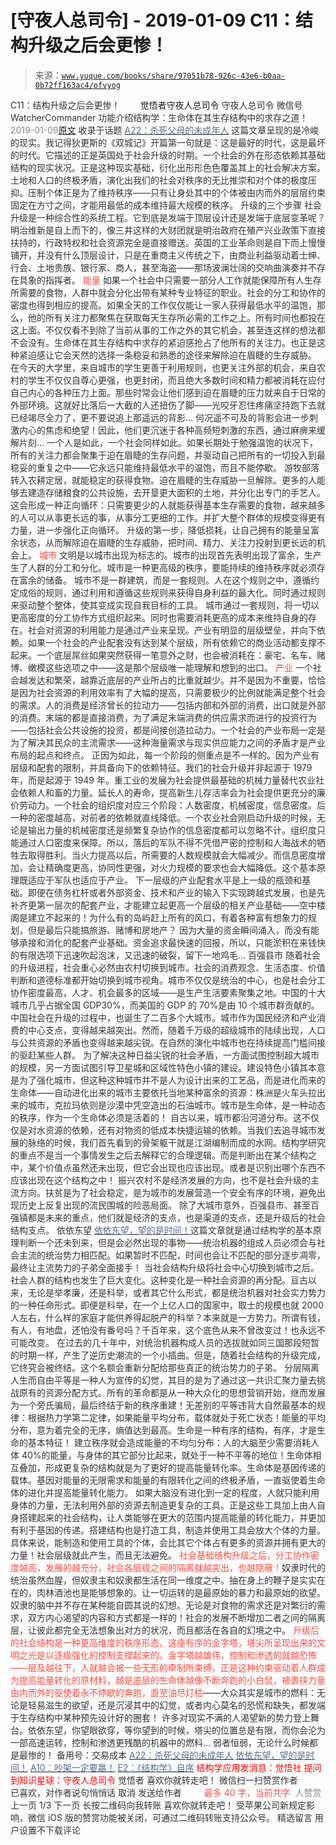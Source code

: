 # [守夜人总司令] - 2019-01-09 C11：结构升级之后会更惨！

> 来源：[`www.yuque.com/books/share/97051b78-926c-43e6-b0aa-0b72ff163ac4/ofvyog`](https://www.yuque.com/books/share/97051b78-926c-43e6-b0aa-0b72ff163ac4/ofvyog)

<ne-p id="520f42f3293818f927861ebbd5b15da4_p_0" data-lake-id="520f42f3293818f927861ebbd5b15da4_p_0"><ne-text id="uc4c7d2a7" style="color: rgb(51, 51, 51);">C11：结构升级之后会更惨！</ne-text></ne-p> <ne-p id="80ff320aa7e188ff0a57dd9582656b03" data-lake-id="80ff320aa7e188ff0a57dd9582656b03"><ne-text id="u12141301" ne-fontsize="12" style="color: rgb(255, 255, 255);">原创</ne-text><ne-text id="u215d38ce" ne-fontsize="14">觉悟者</ne-text><ne-text id="ucf953eb4" ne-fontsize="14">守夜人总司令</ne-text></ne-p> <ne-p id="112884ea2ae4cb0d076076d5fcc83d36" data-lake-id="112884ea2ae4cb0d076076d5fcc83d36"><ne-text id="ucbfcb066" ne-fontsize="14" ne-bold="true" style="color: rgb(51, 51, 51);">守夜人总司令</ne-text></ne-p> <ne-p id="8c7c3eb53e98ebb54afc73ea7a323090" data-lake-id="8c7c3eb53e98ebb54afc73ea7a323090"><ne-text id="ua0efec4c" ne-fontsize="14" style="color: rgb(51, 51, 51);">微信号</ne-text><ne-text id="u5b7bc53e" ne-fontsize="14" style="color: rgb(51, 51, 51);">WatcherCommander</ne-text></ne-p> <ne-p id="35ba54ba05df679b1d45843d390736ff" data-lake-id="35ba54ba05df679b1d45843d390736ff"><ne-text id="u41c88f74" ne-fontsize="14" style="color: rgb(51, 51, 51);">功能介绍</ne-text><ne-text id="udb23f55c" ne-fontsize="14" style="color: rgb(51, 51, 51);">结构学：生命体在其生存结构中的求存之道！</ne-text></ne-p> <ne-p id="c2dae7530895418d49e7b855840fe360" data-lake-id="c2dae7530895418d49e7b855840fe360"><ne-text id="uc9bd3bb6" style="color: rgb(140, 140, 140);">2019-01-09</ne-text>[<ne-text id="u6af55d06" ne-fontsize="14">原文</ne-text>](https://mp.weixin.qq.com/s?__biz=MzAxNDk1NjI2Mw==&mid=2247484177&idx=1&sn=e11aff67bfa4ade35a2c4482bcc39ffb&chksm=9b8a2099acfda98f069ac8444c1e754f283324cfb8506bf19bc6647f60163fb9714f3a388447&scene=27#wechat_redirect&cpage=425)</ne-p> <ne-p id="2322d0f95ace14873f3bd52aa307f466" data-lake-id="2322d0f95ace14873f3bd52aa307f466"><ne-text id="u753a4629" style="color: rgb(51, 51, 51);">收录于话题</ne-text></ne-p> <ne-p id="5b8e28d837dd1acddfe5456795e8a891" data-lake-id="5b8e28d837dd1acddfe5456795e8a891">[<ne-text id="u89d78b31" style="color: rgb(87, 107, 149);">A22：杀死父母的未成年人</ne-text>](http://mp.weixin.qq.com/s?__biz=MzAxNDk1NjI2Mw==&mid=2247484173&idx=1&sn=723b2adc7ab96267fcabd3cf2d8d8dd8&chksm=9b8a2085acfda993f54d4b8e8d72b1937630c0b3445f94b2c4d61d2fd7bcd6d9ca3e5c0cbdf3&scene=21#wechat_redirect) <ne-text id="u15ca2408" style="color: rgb(51, 51, 51);">这篇文章呈现的是冷峻的现实。我记得狄更斯的《双城记》开篇第一句就是：这是最好的时代，这是最坏的时代。它描述的正是英国处于社会升级的时期。一个社会的外在形态依赖其基础结构的现实状况。正是这种现实基础，衍化出形形色色覆盖其上的社会解决方案。土地和人口的终极矛盾，演化出我们的社会对秩序的无比推崇和对个体的极度压抑。压制个体正是为了维持秩序——只有让身处其中的个体被由内而外的层层约束固定在方寸之间，才能用最低的成本维持最大规模的秩序。</ne-text></ne-p> <ne-p id="fe81a9dc09366aaa56fb94ed8447710d" data-lake-id="fe81a9dc09366aaa56fb94ed8447710d"><ne-text id="ub6a10298" ne-bold="true" style="color: rgb(51, 51, 51);">升级的三个步骤</ne-text></ne-p> <ne-p id="55a2a13efbabcea7b90dc6a90b98f93a" data-lake-id="55a2a13efbabcea7b90dc6a90b98f93a"><ne-text id="uf15b7fcb" style="color: rgb(51, 51, 51);">社会升级是一种综合性的系统工程。它到底是发端于顶层设计还是发端于底层变革呢？明治维新是自上而下的，像三井这样的大财团就是明治政府在殖产兴业政策下直接扶持的，行政特权和社会资源完全是直接赠送。英国的工业革命则是自下而上慢慢铺开，并没有什么顶层设计，只是在重商主义传统之下，由商业利益驱动着士绅、行会、土地贵族、银行家、商人，甚至海盗——那场波澜壮阔的交响曲演奏并不存在具象的指挥者。</ne-text></ne-p> <ne-p id="dd4708acc8b332cde32092b6d213d978" data-lake-id="dd4708acc8b332cde32092b6d213d978"><ne-text id="ubfaa8aeb" style="color: rgb(255, 76, 65);">能量</ne-text></ne-p> <ne-p id="5b1c036c0a0fed7c3a84566007e10735" data-lake-id="5b1c036c0a0fed7c3a84566007e10735"><ne-text id="u65e4f381" style="color: rgb(51, 51, 51);">如果一个社会中只需要一部分人工作就能保障所有人生存所需要的食物，人群中就会分化出带有某种专业特征的职业。社会的分工和协作的密度也得到相应的提高。如果全天的工作仅仅能让一家人获得最低水平的温饱，那么，他的所有关注力都聚焦在获取每天生存所必需的工作之上。所有时间也都投在这上面。不仅仅看不到除了当前从事的工作之外的其它机会，甚至连这样的想法都不会没有。生命体在其生存结构中求存的紧迫感抢占了他所有的关注力。也正是这种紧迫感让它会天然的选择一条稳妥和熟悉的途径来解除迫在眉睫的生存威胁。</ne-text></ne-p> <ne-p id="18288fb66b2083c9f20b4e46f3d18b9e" data-lake-id="18288fb66b2083c9f20b4e46f3d18b9e"><ne-text id="u2910af51" style="color: rgb(51, 51, 51);">在今天的大学里，来自城市的学生更善于利用规则，也更关注外部的机会，来自农村的学生不仅仅自尊心更强，也更封闭，而且绝大多数时间和精力都被消耗在应付自己内心的各种压力上面。那些时常会让他们感到迫在眉睫的压力就来自于日常的外部环境。这就好比落后一大截的人还扭伤了脚——光咬牙忍住疼痛坚持跑下去就已经竭尽全力了，更不要说追上那遥远的背影… 何况遥不可及的背影会进一步刺激内心的焦虑和绝望！因此，他们更沉迷于各种高频短刺激的东西，通过麻痹来缓解片刻…</ne-text></ne-p> <ne-p id="1254361d01e76a286612a88366f9d713" data-lake-id="1254361d01e76a286612a88366f9d713"><ne-text id="u088fd8ff" style="color: rgb(51, 51, 51);">一个人是如此，一个社会同样如此。如果长期处于勉强温饱的状况下，所有的关注力都会聚集于迫在眉睫的生存问题，并驱动自己把所有的一切投入到最稳妥的重复之中——它永远只能维持最低水平的温饱，而且不能停歇。</ne-text></ne-p> <ne-p id="1c4345a8fd488560732ea05845cf9130" data-lake-id="1c4345a8fd488560732ea05845cf9130"><ne-text id="u3340eb8a" style="color: rgb(51, 51, 51);">游牧部落转入农耕定居，就能稳定的获得食物。迫在眉睫的生存威胁一旦解除。更多的人能够去建造存储粮食的公共设施，去开垦更大面积的土地，并分化出专门的手艺人。这会形成一种正向循环：只需要更少的人就能获得基本生存需要的食物，越来越多的人可以从事更长远的事，从事分工更细的工作。并扩大整个群体的规模变得更有力量，进一步强化正向循环。</ne-text></ne-p> <ne-p id="9b7e9105b188daf501214b21b044fdfd" data-lake-id="9b7e9105b188daf501214b21b044fdfd"><ne-text id="u67bafe5c" style="color: rgb(51, 51, 51);">升级的第一步，降低损耗，让自己拥有的能量呈富余状态，从而解除迫在眉睫的生存威胁，把时间、精力、关注力投射到更长远的机会上。</ne-text></ne-p> <ne-p id="1d210a5c89df7023c392b715ce23f120" data-lake-id="1d210a5c89df7023c392b715ce23f120"><ne-text id="u92f21793" style="color: rgb(255, 76, 65);">城市</ne-text></ne-p> <ne-p id="1178df00b589a87d87227a6e4b19a583" data-lake-id="1178df00b589a87d87227a6e4b19a583"><ne-text id="ua5415beb" style="color: rgb(51, 51, 51);">文明是以城市出现为标志的。城市的出现首先表明出现了富余，生产生了人群的分工和分化。城市是一种更高级的秩序，要能持续的维持秩序就必须存在富余的储备。</ne-text></ne-p> <ne-p id="fd31d7e914004273177538255b3996af" data-lake-id="fd31d7e914004273177538255b3996af"><ne-text id="u9fbdeac2" style="color: rgb(51, 51, 51);">城市不是一群建筑，而是一套规则。人在这个规则之中，遵循约定成俗的规则，通过利用和遵循这些规则来获得自身利益的最大化。同时通过规则来驱动整个整体，使其变成实现自我目标的工具。</ne-text></ne-p> <ne-p id="3f370c1b2e1977b7a2d1faff9115cbbf" data-lake-id="3f370c1b2e1977b7a2d1faff9115cbbf"><ne-text id="u530cea9d" style="color: rgb(51, 51, 51);">城市通过一套规则，将一切以更高密度的分工协作方式组织起来。同时也需要消耗更高的成本来维持自身的存在。社会对资源的利用能力是通过产业来呈现。产业有明显的层级壁垒，并向下依赖。如果一个社会的产业配套没有达到某个层级，所有依赖它的商业活动都支撑不起来。一个底层屌丝如果突然获得一笔意外之财，也会被消耗在：豪宅、名车、赌博、嫩模这些选项之中——这是那个层级唯一能理解和想到的出口。</ne-text></ne-p> <ne-p id="fa4ceeaf4cda036d71a7a6f6a1f5d191" data-lake-id="fa4ceeaf4cda036d71a7a6f6a1f5d191"><ne-text id="u54d913f6" style="color: rgb(255, 76, 65);">产业</ne-text></ne-p> <ne-p id="4fa8e0c4836114e7f9aec5e239e47a4a" data-lake-id="4fa8e0c4836114e7f9aec5e239e47a4a"><ne-text id="u64706891" style="color: rgb(51, 51, 51);">一个社会越发达和繁荣，越靠近底层的产业所占的比重就越少。并不是因为不重要，恰恰是因为社会资源的利用效率有了大幅的提高，只需要极少的比例就能满足整个社会的需求。人的消费是经济曾长的拉动力——包括内部和外部的消费，出口就是外部的消费。末端的都是直接消费，为了满足末端消费的供应需求而进行的投资行为——包括社会公共设施的投资，都是间接创造拉动力。一个社会的产业布局一定是为了解决其民众的主流需求——这种海量需求与现实供应能力之间的矛盾才是产业布局的起点和终点。</ne-text></ne-p> <ne-p id="0766d7a3e1ea2155f3b55a94ef44b4e0" data-lake-id="0766d7a3e1ea2155f3b55a94ef44b4e0"><ne-text id="u60e2609c" style="color: rgb(51, 51, 51);">正因为如此，每一个阶段的侧重点是不一样的。因为产业有层级和配套的限制，并具备向下的依赖特征。我们的社会升级并非起源于 1979 年，而是起源于 1949 年。重工业的发展为社会提供最基础的机械力量替代农业社会依赖人和畜的力量。延长人的寿命，提高新生儿存活率会为社会提供更充分的廉价劳动力。一个社会的组织度对应三个阶段：人数密度，机械密度，信息密度。后一种的密度越高，对前者的依赖就直线降低。一个农业社会刚启动升级的时候，无论是输出力量的机械密度还是频繁复杂协作的信息密度都可以忽略不计。组织度只能通过人口密度来保障。所以，落后的军队不得不凭借严密的控制和人海战术的牺牲去取得胜利。当火力提高以后，所需要的人数规模就会大幅减少。而信息密度增加，会让精确度更高，协同性更强，对火力规模的要求也会大幅降低。这个基本原理既适应于军队也适应于产业。</ne-text></ne-p> <ne-p id="7ea06f0b1fc6cf018a919e1fb6b3fa81" data-lake-id="7ea06f0b1fc6cf018a919e1fb6b3fa81"><ne-text id="ucec792a8" style="color: rgb(51, 51, 51);">下一层级的产业配套水平是上一级的瓶颈和基础。即便在债务杠杆或者外部资金、技术和产业的输入下实现跨越式发展，也是先补齐更第一层次的配套产业，才能建立起更高一个层级的相关产业基础——空中楼阁是建立不起来的！为什么有的岛屿赶上所有的风口，有着各种富有想象力的规划，但是最后只能搞旅游、赌博和房地产？ 因为大量的资金瞬间涌入，而没有能够承接和消化的配套产业基础。资金追求最快速的回报，所以，只能淤积在来钱快的有限选项下迅速吹起泡沫，又迅速的破裂，留下一地鸡毛…</ne-text></ne-p> <ne-p id="ce8964ba35abf6b11644992a2fed9a6a" data-lake-id="ce8964ba35abf6b11644992a2fed9a6a"><ne-text id="uea901d73" ne-bold="true" style="color: rgb(51, 51, 51);">百强县市</ne-text></ne-p> <ne-p id="7f6a93b57fbf1da8d7ea45ab5177f980" data-lake-id="7f6a93b57fbf1da8d7ea45ab5177f980"><ne-text id="u656943ec" style="color: rgb(51, 51, 51);">随着社会的升级进程，社会重心必然由农村切换到城市。社会的消费观念、生活态度、价值判断和道德标准都开始切换到城市视角。城市不仅仅是统治的中心，也是社会分工协作密度最高，人才、机会最多的区域——是生产生活要素聚集之地。中国的十大城市几乎占据全国 GDP30%，而美国的 GDP 的 70%是由 10 个城市群贡献的。中国社会在升级的过程中，也诞生了二百多个大城市。城市作为国民经济和产业消费的中心支点，变得越来越突出。然而，随着千万级的超级城市的陆续出现，人口与公共资源的矛盾也变得越来越尖锐。在自然的演化中城市也在持续提高门槛间接的驱赶某些人群。</ne-text></ne-p> <ne-p id="0e4a8ac244c2ada31e2c7a1e90afe24d" data-lake-id="0e4a8ac244c2ada31e2c7a1e90afe24d"><ne-text id="u975f9490" style="color: rgb(51, 51, 51);">为了解决这种日益尖锐的社会矛盾，一方面试图控制超大城市的规模，另一方面试图引导卫星城和区域性特色小镇的建设。建设特色小镇其本意是为了强化城市，但这种这种城市并不是人为设计出来的工艺品，而是进化而来的生命体——自动进化出来的城市主要依托当地某种富余的资源：株洲是火车头拉出来的城市，克拉玛依则是沙漠中凭空造出的石油城市。城市是生命体，是一种动态的秩序，作为一个生命体必须是活着的！</ne-text></ne-p> <ne-p id="62906fe29c4d3c49a8d001fb99be6088" data-lake-id="62906fe29c4d3c49a8d001fb99be6088"><ne-text id="u5b0795aa" style="color: rgb(51, 51, 51);">自古以来，城市都沿河道分布。这不仅仅是对水资源的依赖，还有对物资的低成本快捷运输的依赖。当我们去追寻城市发展的脉络的时候，我们首先看到的骨架躯干就是江湖编制而成的水网。结构学研究的重点不是当一个事情发生之后去解释它的合理逻辑。而是判断出在某个结构之中，某个价值点虽然还未出现，但它会出现也应该出现。或者是识别出哪个东西不应该出现在这个结构之中！</ne-text></ne-p> <ne-p id="608182b29e35f46f5fc612b161aa0ff2" data-lake-id="608182b29e35f46f5fc612b161aa0ff2"><ne-text id="u9a79a114" style="color: rgb(51, 51, 51);">振兴农村不是经济发展的方向，也不是社会升级的主流方向。扶贫是为了社会稳定，是为城市的发展营造一个安全有序的环境，避免出现历史上反复出现的流民围城的险恶局面。</ne-text></ne-p> <ne-p id="8e59a0adbe71cb711b3164cdb11be943" data-lake-id="8e59a0adbe71cb711b3164cdb11be943"><ne-text id="ubb035a38" style="color: rgb(51, 51, 51);">除了大城市意外，百强县市、甚至百强镇都是未来的重点，他们就是经济的支点，也是渠道的支点，还是升级后的社会结构支点。</ne-text></ne-p> <ne-p id="cee1b5087970121e7c777853a26f1fb6" data-lake-id="cee1b5087970121e7c777853a26f1fb6"><ne-text id="ub5a1a1cd" ne-bold="true" style="color: rgb(51, 51, 51);">依依东望</ne-text></ne-p> <ne-p id="27dbb541a743485e2bac70a4b25f0c89" data-lake-id="27dbb541a743485e2bac70a4b25f0c89">[<ne-text id="ud5b403fa" style="color: rgb(87, 107, 149);">依依东望，望的是时间！</ne-text>](http://mp.weixin.qq.com/s?__biz=MzAxNDk1NjI2Mw==&mid=2247483947&idx=1&sn=1dcdd529b9dad09a00b6e3e2b14c8245&chksm=9b8a21a3acfda8b5fe1dae1c8979dec0be990a569bc03372af815b4e0f08913e938d57aa6b25&scene=21#wechat_redirect)<ne-text id="u6547e476" style="color: rgb(51, 51, 51);">这篇文章就是通过结构学的基本原理判断一个还未到来，但是会必然出现的事物——统治机器的组成人员必须会与社会主流的统治势力相匹配。如果暂时不匹配，时间也会让不匹配的部分逐步凋零，最终让主流势力的子弟全面接手！</ne-text></ne-p> <ne-p id="994a8e6b40e93a59f8a1d7fa06c4e08b" data-lake-id="994a8e6b40e93a59f8a1d7fa06c4e08b"><ne-text id="u312f2a11" style="color: rgb(51, 51, 51);">当社会结构升级将社会中心切换到城市之后。社会人群的结构也发生了巨大变化。这种变化是一种社会资源的再分配。亘古以来，无论是举孝廉，还是科举，或者其它什么形式，都是统治机器对社会实力势力的一种任命形式。即便是科举，在一个上亿人口的国家中，取士的规模也就 2000 人左右，什么样的家庭才能供养得起脱产的科举？本来就是一方势力。所谓有钱，有人，有地盘，还怕没有番号吗？千百年来，这个底色从来不曾改变过！也永远不可能改变。</ne-text></ne-p> <ne-p id="05789e1f29df798a19f9527ae2286191" data-lake-id="05789e1f29df798a19f9527ae2286191"><ne-text id="u0e8d4194" style="color: rgb(51, 51, 51);">在过去的几十年中，对统治机器构成人员的选拔就如同三国那段短暂的时期一样，产生了逆历史潮流的一个小插曲。但是，随着社会结构的升级完成，它终究会被终结。这个名额会重新分配给那些真正的统治势力的子弟。</ne-text></ne-p> <ne-p id="103d65236ae3fbd8a4f79616dc284dc9" data-lake-id="103d65236ae3fbd8a4f79616dc284dc9"><ne-text id="uda00110d" ne-bold="true" style="color: rgb(51, 51, 51);">分层隔离</ne-text></ne-p> <ne-p id="46fcd46b20479b2e45e2128f640714e5" data-lake-id="46fcd46b20479b2e45e2128f640714e5"><ne-text id="ubf39ef35" style="color: rgb(51, 51, 51);">人生而自由平等是一种人为宣传的幻觉，其目的是为了通过这一共识汇聚力量去挑战原有的资源分配方式。所有的革命都是从一种大众化的思想营销开始，继而发展为一个旁氏骗局，最后终结于新的秩序重建！无差别的平等违背大自然最基本的规律：根据热力学第二定律，如果能量平均分布，载体就处于死亡状态！能量的平均分布，意为着完全的无序，熵值达到最高。生命是一种有序的结构，有序，才是生命的基本特征！</ne-text></ne-p> <ne-p id="8b719f1c9596f1aba786a7a65fe528b8" data-lake-id="8b719f1c9596f1aba786a7a65fe528b8"><ne-text id="uc4e03f44" style="color: rgb(51, 51, 51);">建立秩序就会造成能量的不均匀分布：人的大脑至少需要消耗人体 40%的能量，与身体的其它部分比起来，就处于一种不平等的地位！生命体相互叠加，形成更复杂的结构就是为了更好的提高能量转化率。生命体是基因传递的载体。基因对能量的无限需求和能量的有限转化之间的终极矛盾，一直驱使着生命体的进化并提高能量转化能力。</ne-text></ne-p> <ne-p id="95f0f57072f373b24fc7c69d6e95191f" data-lake-id="95f0f57072f373b24fc7c69d6e95191f"><ne-text id="u0261bfd5" style="color: rgb(51, 51, 51);">如果大脑没有进化到一定的程度，人就只能利用身体的力量，无法利用外部的资源去制造更复杂的工具。正是这些工具加上由人自身搭建起来的社会结构，让人类能够在更大的范围内提高能量的转化能力，并更加有利于基因的传递。搭建结构也是打造工具，制造并使用工具会放大个体的力量。具体来说，能制造和使用工具的个体，会比其它个体占有更多的资源并拥有更大的力量！社会层级就此产生，而且无法避免。</ne-text></ne-p> <ne-p id="12caec4f3c8fed36607425edc1627dc9" data-lake-id="12caec4f3c8fed36607425edc1627dc9"><ne-text id="u11ae6730" style="color: rgb(255, 76, 65);">社会基础结构升级之后，分工协作密度越高，发展的越充分，社会各层级之间的隔离就越突出，也越隐蔽！</ne-text><ne-text id="uc478deb4" style="color: rgb(51, 51, 51);">奴隶时代的统治虽然血腥，但奴隶主和奴隶都生活在同一维度之中。抽在身上的鞭子是实实在在的，肉林酒池也是能够想象的。让一切运转的是最原始的暴力和最原始的欲望。奴隶的脑中并不存在某种能自圆其说的幻想。无论是对食物的需求还是对繁衍的需求，双方内心渴望的内容和方式都是一样的！社会的发展不断增加二者之间的隔离层，让彼此都完全无法想象出对方的状况，而且都活在各自的幻境之中。</ne-text></ne-p> <ne-p id="89e46b9115d6f353ce4f593a75f01db4" data-lake-id="89e46b9115d6f353ce4f593a75f01db4"><ne-text id="u36663be5" style="color: rgb(255, 76, 65);">升级后的社会结构是一种更高维度的秩序形态。这座有序的金字塔，塔尖所呈现出来的文明之光是以逐级强化的控制支撑起来的。金字塔越雄伟，控制和渗透的就越恐怖——层及越往下，人就越会被一些无形的牵制所束缚，正是这种约束驱动着人群成为提高能量转化的原材料，越是底层的生命体越像不断奔跑的小白鼠，被裹挟力量由内而外的驱使着永不停歇的奔跑，直至油尽灯枯</ne-text><ne-text id="u70e49076" style="color: rgb(51, 51, 51);">——大众其实是城市的燃料：无论是轻易滋生的欲望，还是沉浸其中的幻觉，或者内心莫名的恐慌和缺失，都发端于生存结构中某种预先设计好的圈套！</ne-text></ne-p> <ne-p id="aadec9831f762d718dbec7f7765f66d9" data-lake-id="aadec9831f762d718dbec7f7765f66d9"><ne-text id="u5f61127c" style="color: rgb(51, 51, 51);">许多对现实不满的人渴望新的势力登上舞台。依依东望，你望眼欲穿，等你望到的时候，塔尖的位置总是有限，而你会沦为一部高速运转，控制和渗透更残酷的机器中的燃料…</ne-text> <ne-text id="u96258d01" ne-bold="true" style="color: rgb(51, 51, 51);">弱者恒弱，无论什么时候都是最惨的！</ne-text></ne-p> <ne-p id="3b8ae9fbfba21cc1a8e4b0a08ee761ce" data-lake-id="3b8ae9fbfba21cc1a8e4b0a08ee761ce"><ne-text id="u19718bf9" ne-fontsize="13" style="color: rgb(51, 51, 51);">备用号：交易成本</ne-text></ne-p> <ne-p id="b4dfae96313b80d51b67ef3d3aad6a1c" data-lake-id="b4dfae96313b80d51b67ef3d3aad6a1c">[<ne-text id="uc16e7271" ne-fontsize="13" style="color: rgb(87, 107, 149);">A22：杀死父母的未成年人</ne-text>](http://mp.weixin.qq.com/s?__biz=MzAxNDk1NjI2Mw==&mid=2247484173&idx=1&sn=723b2adc7ab96267fcabd3cf2d8d8dd8&chksm=9b8a2085acfda993f54d4b8e8d72b1937630c0b3445f94b2c4d61d2fd7bcd6d9ca3e5c0cbdf3&scene=21#wechat_redirect)</ne-p> <ne-p id="2255d163fe4d974dadb170ca41e2470a" data-lake-id="2255d163fe4d974dadb170ca41e2470a">[<ne-text id="u538ebbca" ne-fontsize="13" style="color: rgb(87, 107, 149);">依依东望，望的是时间！</ne-text>](http://mp.weixin.qq.com/s?__biz=MzAxNDk1NjI2Mw==&mid=2247483947&idx=1&sn=1dcdd529b9dad09a00b6e3e2b14c8245&chksm=9b8a21a3acfda8b5fe1dae1c8979dec0be990a569bc03372af815b4e0f08913e938d57aa6b25&scene=21#wechat_redirect)</ne-p> <ne-p id="e18acebd919a0776818d23edce54a7f8" data-lake-id="e18acebd919a0776818d23edce54a7f8">[<ne-text id="u4313544d" ne-fontsize="13" style="color: rgb(87, 107, 149);">A10：吵架一定要赢！</ne-text>](http://mp.weixin.qq.com/s?__biz=MzAxNDk1NjI2Mw==&mid=2247484003&idx=1&sn=22ae8f8ff6c46632e7aca5291053d7fc&chksm=9b8a21ebacfda8fd92f8c5175bc8f2d4a47c338b6a09b1e42cae7660e9c0306c8fc72229761f&scene=21#wechat_redirect)</ne-p> <ne-p id="645a03d0416490c20003c034cf323a25" data-lake-id="645a03d0416490c20003c034cf323a25">[<ne-text id="u822929b9" ne-fontsize="13" style="color: rgb(87, 107, 149);">E2：《结构学》自序</ne-text>](https://mp.weixin.qq.com/s?__biz=MzIzMDYwOTM0Mg==&mid=2247483926&idx=1&sn=b95a4f9087097a0c18a896d987b3fe52&scene=21#wechat_redirect)</ne-p> <ne-p id="2d818663eee050fdf0b6350240d6ca02" data-lake-id="2d818663eee050fdf0b6350240d6ca02" ne-alignment="center"><ne-text id="u6a876442" ne-bold="true" style="color: rgb(255, 0, 0);">结构学应用发消息：觉悟社</ne-text></ne-p> <ne-p id="61e6093aed743775c893f1a047b5f21b" data-lake-id="61e6093aed743775c893f1a047b5f21b" ne-alignment="center"><ne-text id="u6ce2385a" ne-bold="true" style="color: rgb(255, 0, 0);">提问到知识星球：守夜人总司令</ne-text></ne-p>  <ne-p id="c7222a863ac408008789cd4134e8c1a0" data-lake-id="c7222a863ac408008789cd4134e8c1a0" ne-alignment="center"><ne-card data-card-name="image" data-card-type="inline" id="nW9ws" data-event-boundary="card" style="color: rgb(51, 51, 51);"><ne-p id="8a18f37ceb57cc9c028dd1bcc7dc9006" data-lake-id="8a18f37ceb57cc9c028dd1bcc7dc9006"><ne-text id="uf735199d" style="color: rgb(51, 51, 51);">觉悟者</ne-text></ne-p> <ne-p id="d014ba2b0923d9856ac894870b113a1e" data-lake-id="d014ba2b0923d9856ac894870b113a1e"><ne-text id="u33dcaebc" style="color: rgb(51, 51, 51);">喜欢你就转走吧！</ne-text></ne-p> <ne-p id="174d4d57a3b0bf90f7aa3ed5e586131a" data-lake-id="174d4d57a3b0bf90f7aa3ed5e586131a"><ne-text id="u06d70615" ne-bold="true" style="color: rgb(51, 51, 51);">微信扫一扫赞赏作者</ne-text><ne-text id="u55ad5a80" ne-bold="true" style="color: rgb(255, 255, 255);">赞赏</ne-text></ne-p> <ne-p id="86a0916bb4aa72c27473984a861cba18" data-lake-id="86a0916bb4aa72c27473984a861cba18"><ne-text id="ub4cacf02" style="color: rgb(51, 51, 51);">已喜欢，</ne-text><ne-text id="uc3d21b08">对作者说句悄悄话</ne-text></ne-p> <ne-p id="810efa6ed65e481920b2541854496815" data-lake-id="810efa6ed65e481920b2541854496815"><ne-text id="u116aff61" style="color: rgb(51, 51, 51);">取消</ne-text></ne-p> <ne-p id="fb3ba7cc75bc2eceb4beb052ab9691a7" data-lake-id="fb3ba7cc75bc2eceb4beb052ab9691a7"><ne-text id="u89f941fd" ne-fontsize="14" ne-bold="true" style="color: rgb(51, 51, 51);">发送给作者</ne-text></ne-p> <ne-p id="4781f9b4ec6b64e0cac92ba4b993b6aa" data-lake-id="4781f9b4ec6b64e0cac92ba4b993b6aa"><ne-text id="u87afeab6" ne-bold="true" style="color: rgb(255, 255, 255);">发送</ne-text></ne-p> <ne-p id="df435f08a622d37d7d677051be269e34" data-lake-id="df435f08a622d37d7d677051be269e34"><ne-text id="u0143122f" ne-fontsize="13" style="color: rgb(250, 81, 81);">最多 40 字，当前共字</ne-text></ne-p> <ne-p id="393467aa049d7848e5acffbb92672f29" data-lake-id="393467aa049d7848e5acffbb92672f29"><ne-text id="u243b0e48" style="color: rgb(136, 136, 136);"> 人赞赏</ne-text></ne-p> <ne-p id="f636f3ca457d1e89f1396ec27dfd157c" data-lake-id="f636f3ca457d1e89f1396ec27dfd157c"><ne-text id="u54ab6466" style="color: rgb(51, 51, 51);">上一页</ne-text> <ne-text id="u094d9f5f">1</ne-text><ne-text id="u3ed14baa" style="color: rgb(51, 51, 51);">/3 下一页</ne-text></ne-p> <ne-p id="b1ad4930f210e8bbd2517de2547f5228" data-lake-id="b1ad4930f210e8bbd2517de2547f5228"><ne-text id="u1f66eb9e" style="color: rgb(51, 51, 51);">长按二维码向我转账</ne-text></ne-p> <ne-p id="32322005d8276aae09792ed0cc196e62" data-lake-id="32322005d8276aae09792ed0cc196e62"><ne-text id="u8348566d" style="color: rgb(51, 51, 51);">喜欢你就转走吧！</ne-text></ne-p> <ne-p id="090e80b7390c83606bd089c3ea578968" data-lake-id="090e80b7390c83606bd089c3ea578968"><ne-text id="ua280ecd1" style="color: rgb(51, 51, 51);">受苹果公司新规定影响，微信 iOS 版的赞赏功能被关闭，可通过二维码转账支持公众号。</ne-text></ne-p> <ne-h3 id="cUOeO" data-lake-id="cUOeO"><ne-heading-ext><ne-heading-anchor></ne-heading-anchor><ne-heading-fold></ne-heading-fold></ne-heading-ext><ne-heading-content><ne-text id="ud430ce9e" ne-fontsize="16" style="color: rgb(51, 51, 51);">精选留言</ne-text></ne-heading-content></ne-h3> <ne-p id="beb3d8f4d2dbe7353a2443b8d58dba72" data-lake-id="beb3d8f4d2dbe7353a2443b8d58dba72"><ne-text id="uc063c720" style="color: rgb(51, 51, 51);">用户设置不下载评论</ne-text></ne-p></ne-card></ne-p>